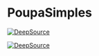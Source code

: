 # PoupaSimples

[![DeepSource](https://deepsource.io/gh/Fabio-Morais/Money-Clinic.svg/?label=resolved+issues&show_trend=true&token=0oUZz7OyTxUVZcbwMY2LEij8)](https://deepsource.io/gh/Fabio-Morais/Money-Clinic/?ref=repository-badge)

[![DeepSource](https://deepsource.io/gh/Fabio-Morais/Money-Clinic.svg/?label=active+issues&show_trend=true&token=0oUZz7OyTxUVZcbwMY2LEij8)](https://deepsource.io/gh/Fabio-Morais/Money-Clinic/?ref=repository-badge)
